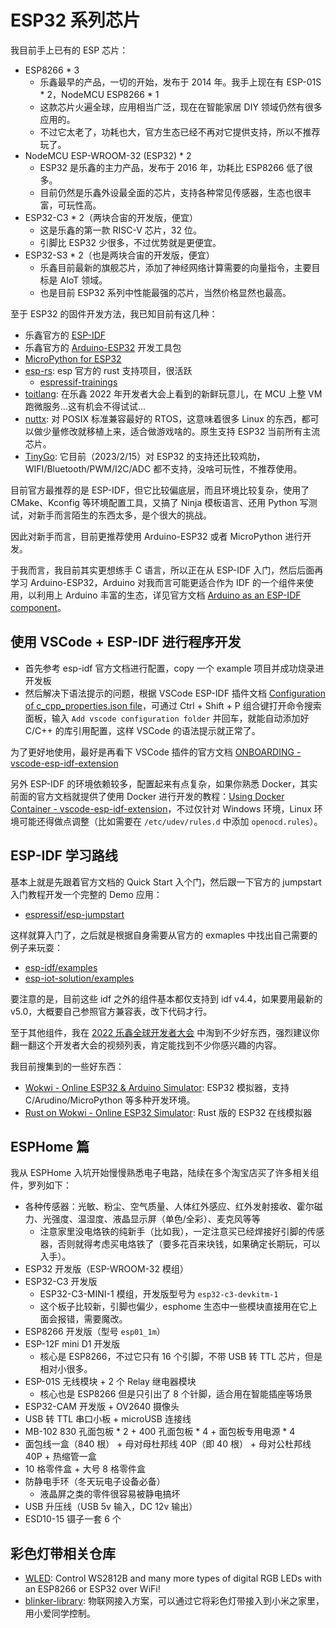 # ESP32 系列芯片

我目前手上已有的 ESP 芯片：

- ESP8266 * 3
  - 乐鑫最早的产品，一切的开始，发布于 2014 年。我手上现在有 ESP-01S * 2，NodeMCU ESP8266 * 1
  - 这款芯片火遍全球，应用相当广泛，现在在智能家居 DIY 领域仍然有很多应用的。
  - 不过它太老了，功耗也大，官方生态已经不再对它提供支持，所以不推荐玩了。
- NodeMCU ESP-WROOM-32 (ESP32) * 2
  - ESP32 是乐鑫的主力产品，发布于 2016 年，功耗比 ESP8266 低了很多。
  - 目前仍然是乐鑫外设最全面的芯片，支持各种常见传感器，生态也很丰富，可玩性高。
- ESP32-C3 * 2（两块合宙的开发版，便宜）
  - 这是乐鑫的第一款 RISC-V 芯片，32 位。
  - 引脚比 ESP32 少很多，不过优势就是更便宜。
- ESP32-S3 * 2（也是两块合宙的开发版，便宜）
  - 乐鑫目前最新的旗舰芯片，添加了神经网络计算需要的向量指令，主要目标是 AIoT 领域。
  - 也是目前 ESP32 系列中性能最强的芯片，当然价格显然也最高。

至于 ESP32 的固件开发方法，我已知目前有这几种：

- 乐鑫官方的 [ESP-IDF](https://www.espressif.com/zh-hans/products/sdks/esp-idf)
- 乐鑫官方的 [Arduino-ESP32](https://github.com/espressif/arduino-esp32) 开发工具包
- [MicroPython for ESP32](https://docs.micropython.org/en/latest/esp32/quickref.html)
- [esp-rs](https://github.com/espressif?q=&type=all&language=&sort=stargazers): esp 官方的 rust 支持项目，很活跃
  - [espressif-trainings](https://github.com/ferrous-systems/espressif-trainings)
- [toitlang](https://github.com/toitlang): 在乐鑫 2022 年开发者大会上看到的新鲜玩意儿，在 MCU 上整 VM 跑微服务...这有机会不得试试...
- [nuttx](https://github.com/apache/nuttx): 对 POSIX 标准兼容最好的 RTOS，这意味着很多 Linux 的东西，都可以做少量修改就移植上来，适合做游戏啥的。原生支持 ESP32 当前所有主流芯片。
- [TinyGo](https://tinygo.org/docs/reference/microcontrollers/esp32-coreboard-v2/): 它目前（2023/2/15）对 ESP32 的支持还比较鸡肋，WIFI/Bluetooth/PWM/I2C/ADC 都不支持，没啥可玩性，不推荐使用。

目前官方最推荐的是 ESP-IDF，但它比较偏底层，而且环境比较复杂，使用了 CMake、Kconfig 等环境配置工具，又搞了 Ninja 模板语言、还用 Python 写测试，对新手而言陌生的东西太多，是个很大的挑战。

因此对新手而言，目前更推荐使用 Arduino-ESP32 或者 MicroPython 进行开发。

于我而言，我目前其实更想练手 C 语言，所以正在从 ESP-IDF 入门，然后后面再学习 Arduino-ESP32，Arduino 对我而言可能更适合作为 IDF 的一个组件来使用，以利用上 Arduino 丰富的生态，详见官方文档 [Arduino as an ESP-IDF component](https://docs.espressif.com/projects/arduino-esp32/en/latest/esp-idf_component.html)。

## 使用 VSCode + ESP-IDF 进行程序开发

- 首先参考 esp-idf 官方文档进行配置，copy 一个 example 项目并成功烧录进开发板
- 然后解决下语法提示的问题，根据 VSCode ESP-IDF 插件文档 [Configuration of c_cpp_properties.json file](https://github.com/espressif/vscode-esp-idf-extension/blob/master/docs/C_CPP_CONFIGURATION.md)，可通过 Ctrl + Shift + P 组合键打开命令搜索面板，输入 `Add vscode configuration folder` 并回车，就能自动添加好 C/C++ 的库引用配置，这样 VSCode 的语法提示就正常了。

为了更好地使用，最好是再看下 VSCode 插件的官方文档 [ONBOARDING - vscode-esp-idf-extension](https://github.com/espressif/vscode-esp-idf-extension/blob/master/docs/ONBOARDING.md)

另外 ESP-IDF 的环境依赖较多，配置起来有点复杂，如果你熟悉 Docker，其实前面的官方文档就提供了使用 Docker 进行开发的教程：[Using Docker Container - vscode-esp-idf-extension](https://github.com/espressif/vscode-esp-idf-extension/blob/master/docs/tutorial/using-docker-container.md)，不过仅针对 Windows 环境，Linux 环境可能还得做点调整（比如需要在 `/etc/udev/rules.d` 中添加 `openocd.rules`）。

## ESP-IDF 学习路线

基本上就是先跟着官方文档的 Quick Start 入个门，然后跟一下官方的 jumpstart 入门教程开发一个完整的 Demo 应用：

- [espressif/esp-jumpstart](https://github.com/espressif/esp-jumpstart)


这样就算入门了，之后就是根据自身需要从官方的 exmaples 中找出自己需要的例子来玩耍：

- [esp-idf/examples](https://github.com/espressif/esp-idf/tree/master/examples)
- [esp-iot-solution/examples](https://github.com/espressif/esp-iot-solution/tree/master/examples)

要注意的是，目前这些 idf 之外的组件基本都仅支持到 idf v4.4，如果要用最新的 v5.0，大概要自己参照官方兼容表，改下代码才行。

至于其他组件，我在 [2022 乐鑫全球开发者大会](https://space.bilibili.com/538078399/channel/collectiondetail?sid=793367) 中淘到不少好东西，强烈建议你翻一翻这个开发者大会的视频列表，肯定能找到不少你感兴趣的内容。

我目前搜集到的一些好东西：

- [Wokwi - Online ESP32 & Arduino Simulator](https://wokwi.com/): ESP32 模拟器，支持 C/Arudino/MicroPython 等多种开发环境。
- [Rust on Wokwi - Online ESP32 Simulator](https://wokwi.com/rust): Rust 版的 ESP32 在线模拟器


## ESPHome 篇

我从 ESPHome 入坑开始慢慢熟悉电子电路，陆续在多个淘宝店买了许多相关组件，罗列如下：

- 各种传感器：光敏、粉尘、空气质量、人体红外感应、红外发射接收、霍尔磁力、光强度、温湿度、液晶显示屏（单色/全彩）、麦克风等等
  - 注意家里没电烙铁的纯新手（比如我），一定注意买已经焊接好引脚的传感器，否则就得考虑买电烙铁了（要多花百来块钱，如果确定长期玩，可以入手）。
- ESP32 开发版（ESP-WROOM-32 模组）
- ESP32-C3 开发版
  - ESP32-C3-MINI-1 模组，开发版型号为 `esp32-c3-devkitm-1`
  - 这个板子比较新，引脚也偏少，esphome 生态中一些模块直接用在它上面会报错，需要魔改。
- ESP8266 开发版（型号 `esp01_1m`）
- ESP-12F mini D1 开发版
  - 核心是 ESP8266，不过它只有 16 个引脚，不带 USB 转 TTL 芯片，但是相对小很多。
- ESP-01S 无线模块 + 2 个 Relay 继电器模块
  - 核心也是 ESP8266 但是只引出了 8 个针脚，适合用在智能插座等场景
- ESP32-CAM 开发版 + OV2640 摄像头
- USB 转 TTL 串口小板 + microUSB 连接线
- MB-102 830 孔面包板 * 2 + 400 孔面包板 * 4 + 面包板专用电源 * 4
- 面包线一盒（840 根） + 母对母杜邦线 40P（即 40 根） + 母对公杜邦线 40P + 热缩管一盒
- 10 格零件盒 + 大号 8 格零件盒
- 防静电手环（冬天玩电子设备必备）
  - 液晶屏之类的零件很容易被静电搞坏
- USB 升压线（USB 5v 输入，DC 12v 输出）
- ESD10-15 镊子一套 6 个


## 彩色灯带相关仓库

- [WLED](https://github.com/Aircoookie/WLED): Control WS2812B and many more types of digital RGB LEDs with an ESP8266 or ESP32 over WiFi! 
- [blinker-library](https://github.com/blinker-iot/blinker-library): 物联网接入方案，可以通过它将彩色灯带接入到小米之家里，用小爱同学控制。


